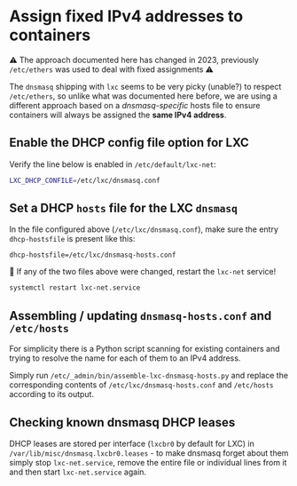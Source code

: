 # Assign fixed IPv4 addresses to containers

:warning: The approach documented here has changed in 2023, previously
`/etc/ethers` was used to deal with fixed assignments :warning:

The `dnsmasq` shipping with `lxc` seems to be very picky (unable?) to respect
`/etc/ethers`, so unlike what was documented here before, we are using a
different approach based on a *dnsmasq-specific* hosts file to ensure containers
will always be assigned the **same IPv4 address**.

## Enable the DHCP config file option for LXC

Verify the line below is enabled in `/etc/default/lxc-net`:

```bash
LXC_DHCP_CONFILE=/etc/lxc/dnsmasq.conf
```

## Set a DHCP `hosts` file for the LXC `dnsmasq`

In the file configured above (`/etc/lxc/dnsmasq.conf`), make sure the entry
`dhcp-hostsfile` is present like this:

```text
dhcp-hostsfile=/etc/lxc/dnsmasq-hosts.conf
```

:repeat: If any of the two files above were changed, restart the `lxc-net`
service!

```bash
systemctl restart lxc-net.service
```

## Assembling / updating `dnsmasq-hosts.conf` and `/etc/hosts`

For simplicity there is a Python script scanning for existing containers and
trying to resolve the name for each of them to an IPv4 address.

Simply run `/etc/_admin/bin/assemble-lxc-dnsmasq-hosts.py` and replace the
corresponding contents of `/etc/lxc/dnsmasq-hosts.conf` and `/etc/hosts`
according to its output.

## Checking known dnsmasq DHCP leases

DHCP leases are stored per interface (`lxcbr0` by default for LXC) in
`/var/lib/misc/dnsmasq.lxcbr0.leases` - to make dnsmasq forget about them simply
stop `lxc-net.service`, remove the entire file or individual lines from it and
then start `lxc-net.service` again.
